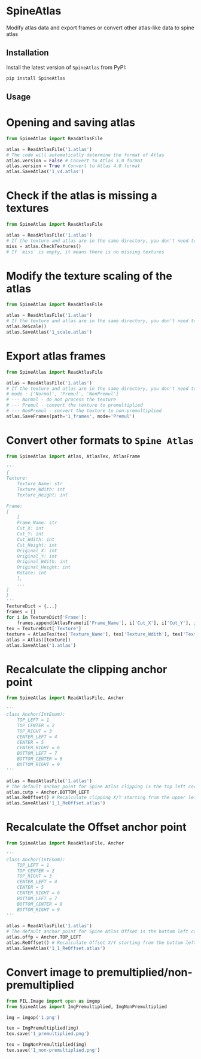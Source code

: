 # SpineAtlas
Modify atlas data and export frames or convert other atlas-like data to spine atlas

## Installation
Install the latest version of `SpineAtlas` from PyPI:

```bash
pip install SpineAtlas
```

## Usage
# Opening and saving atlas
```python
from SpineAtlas import ReadAtlasFile

atlas = ReadAtlasFile('1.atlas')
# The code will automatically determine the format of Atlas
atlas.version = False # Convert to Atlas 3.0 format
atlas.version = True # Convert to Atlas 4.0 format
atlas.SaveAtlas('1_v4.atlas')
```
# Check if the atlas is missing a textures
```python
from SpineAtlas import ReadAtlasFile

atlas = ReadAtlasFile('1.atlas')
# If the texture and atlas are in the same directory, you don't need to pass the path
miss = atlas.CheckTextures()
# If `miss` is empty, it means there is no missing textures
```
# Modify the texture scaling of the atlas
```python
from SpineAtlas import ReadAtlasFile

atlas = ReadAtlasFile('1.atlas')
# If the texture and atlas are in the same directory, you don't need to pass the path
atlas.ReScale()
atlas.SaveAtlas('1_scale.atlas')
```
# Export atlas frames
```python
from SpineAtlas import ReadAtlasFile

atlas = ReadAtlasFile('1.atlas')
# If the texture and atlas are in the same directory, you don't need to pass the texture path
# mode : ['Normal', 'Premul', 'NonPremul']
# --- Normal - do not process the texture
# --- Premul - convert the texture to premultiplied
# --- NonPremul - convert the texture to non-premultiplied
atlas.SaveFrames(path='1_frames', mode='Premul')
```
# Convert other formats to `Spine Atlas`
```python
from SpineAtlas import Atlas, AtlasTex, AtlasFrame

'''
{
Texture:
    Texture_Name: str
    Texture_Wdith: int
    Texture_Height: int
	
Frame:
[
    [
    Frame_Name: str
    Cut_X: int
    Cut_Y: int
    Cut_Wdith: int
    Cut_Height: int
    Original_X: int
    Original_Y: int
    Original_Wdith: int
    Original_Height: int
    Rotate: int
    ],
    ...
]
}
'''
TextureDict = {...}
frames = []
for i in TextureDict['Frame']:
    frames.append(AtlasFrame(i['Frame_Name'], i['Cut_X'], i['Cut_Y'], i['Cut_Wdith'], i['Cut_Height'], i['Original_X'], i['Original_Y'], i['Original_Wdith'], i['Original_Height'], i['Rotate']))
tex = TextureDict['Texture']
texture = AtlasTex(tex['Texture_Name'], tex['Texture_Wdith'], tex['Texture_Height'], frames=frames)
atlas = Atlas([texture])
atlas.SaveAtlas('1.atlas')
```
# Recalculate the clipping anchor point
```python
from SpineAtlas import ReadAtlasFile, Anchor

'''
class Anchor(IntEnum):
    TOP_LEFT = 1
    TOP_CENTER = 2
    TOP_RIGHT = 3
    CENTER_LEFT = 4
    CENTER = 5
    CENTER_RIGHT = 6
    BOTTOM_LEFT = 7
    BOTTOM_CENTER = 8
    BOTTOM_RIGHT = 9
'''

atlas = ReadAtlasFile('1.atlas')
# The default anchor point for Spine Atlas clipping is the top left corner
atlas.cutp = Anchor.BOTTOM_LEFT
atlas.ReOffset() # Recalculate clipping X/Y starting from the upper left corner
atlas.SaveAtlas('1_1_ReOffset.atlas')
```
# Recalculate the Offset anchor point
```python
from SpineAtlas import ReadAtlasFile, Anchor

'''
class Anchor(IntEnum):
    TOP_LEFT = 1
    TOP_CENTER = 2
    TOP_RIGHT = 3
    CENTER_LEFT = 4
    CENTER = 5
    CENTER_RIGHT = 6
    BOTTOM_LEFT = 7
    BOTTOM_CENTER = 8
    BOTTOM_RIGHT = 9
'''

atlas = ReadAtlasFile('1.atlas')
# The default anchor point for Spine Atlas Offset is the bottom left corner
atlas.offp = Anchor.TOP_LEFT
atlas.ReOffset() # Recalculate Offset X/Y starting from the bottom left corner
atlas.SaveAtlas('1_1_ReOffset.atlas')
```
# Convert image to premultiplied/non-premultiplied
```python
from PIL.Image import open as imgop
from SpineAtlas import ImgPremultiplied, ImgNonPremultiplied

img = imgop('1.png')

tex = ImgPremultiplied(img)
tex.save('1_premultiplied.png')

tex = ImgNonPremultiplied(img)
tex.save('1_non-premultiplied.png')
```
